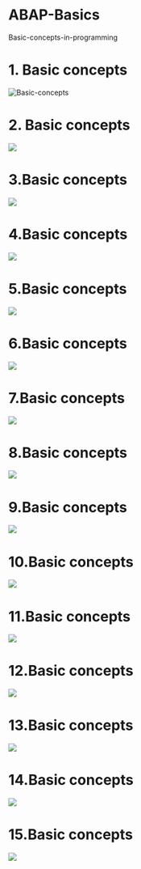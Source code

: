 # ABAP-Basics
Basic-concepts-in-programming


 # 1. Basic concepts 
 ![Basic-concepts](./ABAP1/Image1.png)

 # 2. Basic concepts
 ![](./ABAP1/Image2.png)

 # 3.Basic concepts
 ![](./ABAP1/Image3.png)

 # 4.Basic concepts
 ![](./ABAP1/image4.png)

 # 5.Basic concepts
 ![](./ABAP1/image5.png)

 # 6.Basic concepts
 ![](./ABAP1/image6.png)

 # 7.Basic concepts
 ![](./ABAP1/image7.png)

  # 8.Basic concepts
 ![](./ABAP1/image9.png)

  # 9.Basic concepts
 ![](./ABAP1/image10.png)

  # 10.Basic concepts
 ![](./ABAP1/image11.png)
 
  # 11.Basic concepts
 ![](./ABAP1/image12.png)
 
  # 12.Basic concepts
 ![](./ABAP1/image13.png)
 
  # 13.Basic concepts
 ![](./ABAP1/image14.png)
 
  # 14.Basic concepts
 ![](./ABAP1/image15.png)

  # 15.Basic concepts
 ![](./ABAP1/image16.png)
